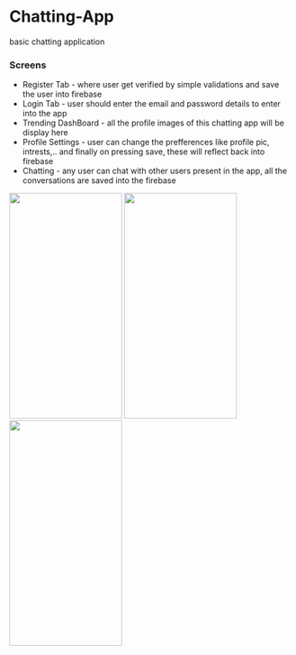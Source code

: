 # Chatting-App
basic chatting application

### Screens
<ul>
  <li>Register Tab - where user get verified by simple validations and save the user into firebase </li>
  <li>Login Tab - user should enter the email and password details to enter into the app</li>
  <li>Trending DashBoard - all the profile images of this chatting app will be display here</li>
  <li>Profile Settings - user can change the prefferences like profile pic, intrests,.. and finally on pressing save, these will reflect back into firebase</li>
  <li>Chatting - any user can chat with other users present in the app, all the conversations are saved into the firebase</li>
</ul>

<p float="left">
  
<img src="https://user-images.githubusercontent.com/82259446/140871346-1ef90cd6-350d-4b3c-a513-f9c6329d1be5.gif"  width="200" height="400" />
<img src="https://user-images.githubusercontent.com/82259446/140871483-527a1123-c674-495e-950e-96f2a6032b5a.gif"  width="200" height="400" />
  
<img src="https://user-images.githubusercontent.com/82259446/129228961-490f9c59-0237-4f48-93c2-60b87627b16f.png"  width="200" height="400" /> 
</p>
